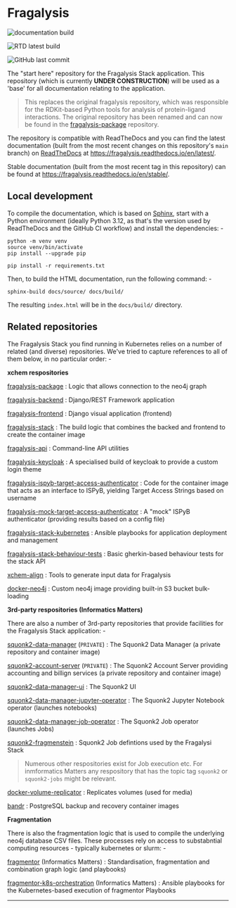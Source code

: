# Fragalysis

![documentation build](https://github.com/xchem/fragalysis/workflows/documentation%20build/badge.svg)

![RTD latest build](https://readthedocs.org/projects/fragalysis/badge/?version=latest&style=plastic)

![GitHub last commit](https://img.shields.io/github/last-commit/xchem/fragalysis)

The "start here" repository for the Fragalysis Stack application.
This repository (which is currently **UNDER CONSTRUCTION**) will be used
as a 'base' for all documentation relating to the application.

>   This replaces the original fragalysis repository, which was responsible for the
    RDKit-based Python tools for analysis of protein-ligand interactions.
    The original repository has been renamed and can now be found in the
    [fragalysis-package] repository.

The repository is compatible with ReadTheDocs and you can find the latest documentation
(built from the most recent changes on this repository's `main` branch) on [ReadTheDocs] at
https://fragalysis.readthedocs.io/en/latest/.

Stable documentation (built from the most recent tag in this repository) can be found at
https://fragalysis.readthedocs.io/en/stable/.

## Local development
To compile the documentation, which is based on [Sphinx],
start with a Python environment (ideally Python 3.12, as that's the version used by
ReadTheDocs and the GitHub CI workflow) and install the dependencies: -

    python -m venv venv
    source venv/bin/activate
    pip install --upgrade pip

    pip install -r requirements.txt

Then, to build the HTML documentation, run the following command: -

    sphinx-build docs/source/ docs/build/

The resulting `index.html` will be in the `docs/build/` directory.

## Related repositories
The Fragalysis Stack you find running in Kubernetes relies on a number of related
(and diverse) repositories. We've tried to capture references to all of them
below, in no particular order: -

**xchem respositories**

[fragalysis-package] : Logic that allows connection to the neo4j graph

[fragalysis-backend] : Django/REST Framework application

[fragalysis-frontend] : Django visual application (frontend)

[fragalysis-stack] : The build logic that combines the backed and frontend
to create the container image

[fragalysis-api] : Command-line API utilities

[fragalysis-keycloak] : A specialised build of keycloak to provide a custom login theme

[fragalysis-ispyb-target-access-authenticator] : Code for the container image that acts
as an interface to ISPyB, yielding Target Access Strings based on username

[fragalysis-mock-target-access-authenticator] : A "mock" ISPyB authenticator
(providing results based on a config file)

[fragalysis-stack-kubernetes] : Ansible playbooks for application deployment and management

[fragalysis-stack-behaviour-tests] : Basic gherkin-based behaviour tests for the stack API

[xchem-align] : Tools to generate input data for Fragalysis

[docker-neo4j] : Custom neo4j image providing built-in S3 bucket bulk-loading

**3rd-party respositories (Informatics Matters)**

There are also a number of 3rd-party repositories that provide facilities for
the Fragalysis Stack application: -

[squonk2-data-manager] (`PRIVATE`) : The Squonk2 Data Manager
(a private repository and container image)

[squonk2-account-server] (`PRIVATE`) : The Squonk2 Account Server providing
accounting and billign services (a private repository and container image)

[squonk2-data-manager-ui] : The Squonk2 UI

[squonk2-data-manager-jupyter-operator] : The Squonk2 Jupyter Notebook operator
(launches notebooks)

[squonk2-data-manager-job-operator] : The Squonk2 Job operator
(launches Jobs)

[squonk2-fragmenstein] : Squonk2 Job defintions used by the Fragalysi Stack

>   Numerous other respositories exist for Job execution etc.
    For inmformatics Matters any respository
    that has the topic tag `squonk2` or `squonk2-jobs` might be relevant.

[docker-volume-replicator] : Replicates volumes (used for media)

[bandr] : PostgreSQL backup and recovery container images

**Fragmentation**

There is also the fragmentation logic that is used to compile the underlying neo4j
database CSV files. These processes rely on access to substabntial computing resources -
typically kubernetes or slurm: -

[fragmentor] (Informatics Matters)
: Standardisation, fragmentation and combination graph logic (and playbooks)

[fragmentor-k8s-orchestration] (Informatics Matters)
: Ansible playbooks for the Kubernetes-based execution of fragmentor Playbooks

---

[bandr]: https://github.com/InformaticsMatters/bandr
[docker-volume-replicator]: https://github.com/InformaticsMatters/docker-volume-replicator
[squonk2-fragmenstein]: https://github.com/InformaticsMatters/squonk2-fragmenstein
[squonk2-data-manager-job-operator]: https://github.com/InformaticsMatters/squonk2-data-manager-job-operator
[squonk2-data-manager-jupyter-operator]: https://github.com/InformaticsMatters/squonk2-data-manager-jupyter-operator
[squonk2-data-manager-ui]: https://github.com/InformaticsMatters/squonk2-data-manager-ui
[squonk2-account-server]: https://gitlab.com/informaticsmatters/squonk2-account-server
[squonk2-data-manager]: https://gitlab.com/informaticsmatters/squonk2-data-manager
[fragmentor-k8s-orchestration]: https://github.com/InformaticsMatters/fragmentor-k8s-orchestration
[fragmentor]: https://github.com/InformaticsMatters/fragmentor
[docker-neo4j]: https://github.com/xchem/docker-neo4j
[fragalysis-stack-behaviour-tests]: https://github.com/xchem/fragalysis-stack-behaviour-tests
[fragalysis-mock-target-access-authenticator]: https://github.com/xchem/fragalysis-mock-target-access-authenticator
[fragalysis-stack-kubernetes]: https://github.com/xchem/fragalysis-stack-kubernetes
[fragalysis-ispyb-target-access-authenticator]: https://github.com/xchem/fragalysis-ispyb-target-access-authenticator
[fragalysis-api]: https://github.com/xchem/fragalysis-api
[fragalysis-backend]: https://github.com/xchem/fragalysis-backend
[fragalysis-frontend]: https://github.com/xchem/fragalysis-frontend
[fragalysis-keycloak]: https://github.com/xchem/fragalysis-keycloak
[fragalysis-package]: https://github.com/xchem/fragalysis-package
[fragalysis-stack]: https://github.com/xchem/fragalysis-stack
[readthedocs]: https://app.readthedocs.org/dashboard/
[sphinx]: https://www.sphinx-doc.org/en/master
[xchem-align]: https://github.com/xchem/xchem-align
